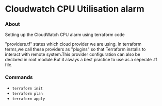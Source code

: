# Cloudwatch CPU Utilisation alarm

### **About**
Setting up the CloudWatch CPU alarm using terraform code

"providers.tf" states which cloud provider we are using.
In terraform terms,we call these providers as "plugins" so that Terraform installs to interact with remote system.This provider configuration can also be declared in root module.But it always a best practice to use as a seperate .tf file.

### **Commands**
- ``` terraform init ```
- ``` terraform plan ```
- ``` terraform apply ```

